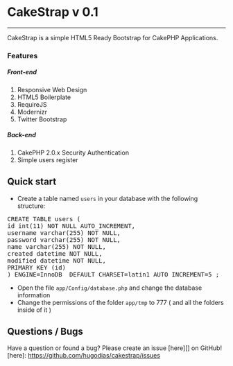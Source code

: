# CakeStrap v 0.1
---
CakeStrap is a simple HTML5 Ready Bootstrap for CakePHP Applications.

### Features
##### Front-end
1. Responsive Web Design
2. HTML5 Boilerplate
3. RequireJS
4. Modernizr
5. Twitter Bootstrap

##### Back-end
1. CakePHP 2.0.x Security Authentication
2. Simple users register


## Quick start

- Create a table named `users` in your database with the following structure:


<pre>CREATE TABLE users (
id int(11) NOT NULL AUTO_INCREMENT,
username varchar(255) NOT NULL,
password varchar(255) NOT NULL,
name varchar(255) NOT NULL,
created datetime NOT NULL,
modified datetime NOT NULL,
PRIMARY KEY (id)
) ENGINE=InnoDB  DEFAULT CHARSET=latin1 AUTO_INCREMENT=5 ;
</pre>


- Open the file `app/Config/database.php` and change the database information
- Change the permissions of the folder `app/tmp` to 777 ( and all the folders inside of it )


## Questions / Bugs

Have a question or found a bug? Please create an issue [here][] on GitHub!
[here]: https://github.com/hugodias/cakestrap/issues
